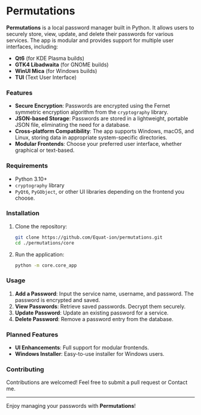 # Permutations

**Permutations** is a local password manager built in Python. It allows users to securely store, view, update, and delete their passwords for various services. The app is modular and provides support for multiple user interfaces, including:

- **Qt6** (for KDE Plasma builds)
- **GTK4 Libadwaita** (for GNOME builds)
- **WinUI Mica** (for Windows builds)
- **TUI** (Text User Interface)

### Features

- **Secure Encryption**: Passwords are encrypted using the Fernet symmetric encryption algorithm from the `cryptography` library.
- **JSON-based Storage**: Passwords are stored in a lightweight, portable JSON file, eliminating the need for a database.
- **Cross-platform Compatibility**: The app supports Windows, macOS, and Linux, storing data in appropriate system-specific directories.
- **Modular Frontends**: Choose your preferred user interface, whether graphical or text-based.


### Requirements

- Python 3.10+
- `cryptography` library
- `PyQt6`, `PyGObject`, or other UI libraries depending on the frontend you choose.

### Installation

1. Clone the repository:

   ```bash
   git clone https://github.com/Equat-ion/permutations.git
   cd ./permutations/core
   ```

2. Run the application:

   ```bash
   python -m core.core_app
   ```

### Usage

1. **Add a Password**: Input the service name, username, and password. The password is encrypted and saved.
2. **View Passwords**: Retrieve saved passwords. Decrypt them securely.
3. **Update Password**: Update an existing password for a service.
4. **Delete Password**: Remove a password entry from the database.

### Planned Features

- **UI Enhancements**: Full support for modular frontends.
- **Windows Installer**: Easy-to-use installer for Windows users.

### Contributing

Contributions are welcomed! Feel free to submit a pull request or Contact me.


---

Enjoy managing your passwords with **Permutations**!

